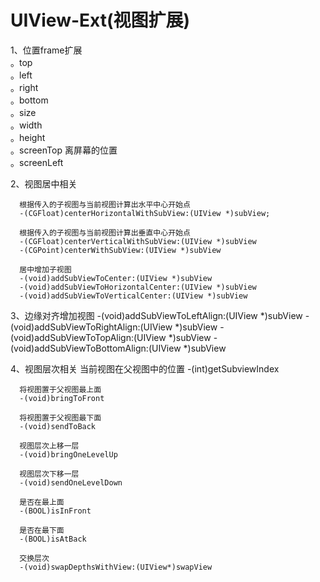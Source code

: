 UIView-Ext(视图扩展)
==========


1、位置frame扩展<br>
      。top       
      。left<br>
      。right<br>
      。bottom<br>
      。size<br>
      。width<br>
      。height<br>
      。screenTop       离屏幕的位置<br/>
      。screenLeft<br>


2、视图居中相关<br>

      根据传入的子视图与当前视图计算出水平中心开始点
      -(CGFloat)centerHorizontalWithSubView:(UIView *)subView;   

      根据传入的子视图与当前视图计算出垂直中心开始点
      -(CGFloat)centerVerticalWithSubView:(UIView *)subView
      -(CGPoint)centerWithSubView:(UIView *)subView

      居中增加子视图
      -(void)addSubViewToCenter:(UIView *)subView
      -(void)addSubViewToHorizontalCenter:(UIView *)subView
      -(void)addSubViewToVerticalCenter:(UIView *)subView


3、边缘对齐增加视图
      -(void)addSubViewToLeftAlign:(UIView *)subView
      -(void)addSubViewToRightAlign:(UIView *)subView
      -(void)addSubViewToTopAlign:(UIView *)subView
      -(void)addSubViewToBottomAlign:(UIView *)subView


4、视图层次相关
      当前视图在父视图中的位置
      -(int)getSubviewIndex
      
      将视图置于父视图最上面
      -(void)bringToFront
      
      将视图置于父视图最下面
      -(void)sendToBack
      
      视图层次上移一层
      -(void)bringOneLevelUp
      
      视图层次下移一层
      -(void)sendOneLevelDown
      
      是否在最上面
      -(BOOL)isInFront
      
      是否在最下面
      -(BOOL)isAtBack
      
      交换层次
      -(void)swapDepthsWithView:(UIView*)swapView
